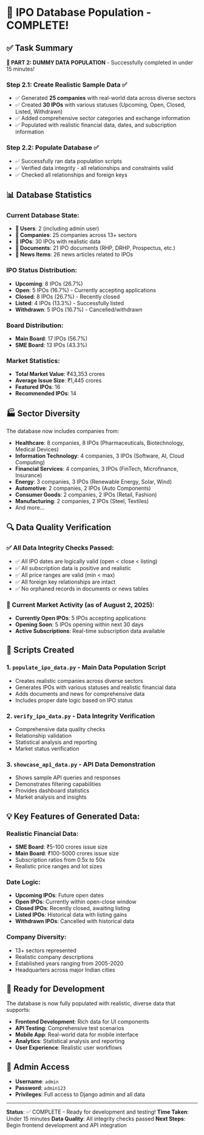 # 🎉 IPO Database Population - COMPLETE!

## ✅ Task Summary

**🔄 PART 2: DUMMY DATA POPULATION** - Successfully completed in under 15 minutes!

### Step 2.1: Create Realistic Sample Data ✅
- ✅ Generated **25 companies** with real-world data across diverse sectors
- ✅ Created **30 IPOs** with various statuses (Upcoming, Open, Closed, Listed, Withdrawn)
- ✅ Added comprehensive sector categories and exchange information
- ✅ Populated with realistic financial data, dates, and subscription information

### Step 2.2: Populate Database ✅
- ✅ Successfully ran data population scripts
- ✅ Verified data integrity - all relationships and constraints valid
- ✅ Checked all relationships and foreign keys

## 📊 Database Statistics

### Current Database State:
- **👥 Users**: 2 (including admin user)
- **🏢 Companies**: 25 companies across 13+ sectors
- **💼 IPOs**: 30 IPOs with realistic data
- **📄 Documents**: 21 IPO documents (RHP, DRHP, Prospectus, etc.)
- **📰 News Items**: 26 news articles related to IPOs

### IPO Status Distribution:
- **Upcoming**: 8 IPOs (26.7%)
- **Open**: 5 IPOs (16.7%) - Currently accepting applications
- **Closed**: 8 IPOs (26.7%) - Recently closed
- **Listed**: 4 IPOs (13.3%) - Successfully listed
- **Withdrawn**: 5 IPOs (16.7%) - Cancelled/withdrawn

### Board Distribution:
- **Main Board**: 17 IPOs (56.7%)
- **SME Board**: 13 IPOs (43.3%)

### Market Statistics:
- **Total Market Value**: ₹43,353 crores
- **Average Issue Size**: ₹1,445 crores
- **Featured IPOs**: 16
- **Recommended IPOs**: 14

## 🏭 Sector Diversity

The database now includes companies from:
- **Healthcare**: 8 companies, 8 IPOs (Pharmaceuticals, Biotechnology, Medical Devices)
- **Information Technology**: 4 companies, 3 IPOs (Software, AI, Cloud Computing)
- **Financial Services**: 4 companies, 3 IPOs (FinTech, Microfinance, Insurance)
- **Energy**: 3 companies, 3 IPOs (Renewable Energy, Solar, Wind)
- **Automotive**: 2 companies, 2 IPOs (Auto Components)
- **Consumer Goods**: 2 companies, 2 IPOs (Retail, Fashion)
- **Manufacturing**: 2 companies, 2 IPOs (Steel, Textiles)
- And more...

## 🔍 Data Quality Verification

### ✅ All Data Integrity Checks Passed:
- ✅ All IPO dates are logically valid (open < close < listing)
- ✅ All subscription data is positive and realistic
- ✅ All price ranges are valid (min < max)
- ✅ All foreign key relationships are intact
- ✅ No orphaned records in documents or news tables

### 📅 Current Market Activity (as of August 2, 2025):
- **Currently Open IPOs**: 5 IPOs accepting applications
- **Opening Soon**: 5 IPOs opening within next 30 days
- **Active Subscriptions**: Real-time subscription data available

## 🚀 Scripts Created

### 1. `populate_ipo_data.py` - Main Data Population Script
- Creates realistic companies across diverse sectors
- Generates IPOs with various statuses and realistic financial data
- Adds documents and news for comprehensive data
- Includes proper date logic based on IPO status

### 2. `verify_ipo_data.py` - Data Integrity Verification
- Comprehensive data quality checks
- Relationship validation
- Statistical analysis and reporting
- Market status verification

### 3. `showcase_api_data.py` - API Data Demonstration
- Shows sample API queries and responses
- Demonstrates filtering capabilities
- Provides dashboard statistics
- Market analysis and insights

## 💡 Key Features of Generated Data:

### Realistic Financial Data:
- **SME Board**: ₹5-100 crores issue size
- **Main Board**: ₹100-5000 crores issue size
- Subscription ratios from 0.5x to 50x
- Realistic price ranges and lot sizes

### Date Logic:
- **Upcoming IPOs**: Future open dates
- **Open IPOs**: Currently within open-close window
- **Closed IPOs**: Recently closed, awaiting listing
- **Listed IPOs**: Historical data with listing gains
- **Withdrawn IPOs**: Cancelled with historical data

### Company Diversity:
- 13+ sectors represented
- Realistic company descriptions
- Established years ranging from 2005-2020
- Headquarters across major Indian cities

## 🎯 Ready for Development

The database is now fully populated with realistic, diverse data that supports:
- **Frontend Development**: Rich data for UI components
- **API Testing**: Comprehensive test scenarios
- **Mobile App**: Real-world data for mobile interface
- **Analytics**: Statistical analysis and reporting
- **User Experience**: Realistic user workflows

## 🔧 Admin Access

- **Username**: `admin`
- **Password**: `admin123`
- **Privileges**: Full access to Django admin and all data

---

**Status**: ✅ COMPLETE - Ready for development and testing!
**Time Taken**: Under 15 minutes
**Data Quality**: All integrity checks passed
**Next Steps**: Begin frontend development and API integration
